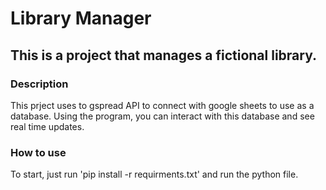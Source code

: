 # Library Manager

## This is a project that manages a fictional library.

### Description

This prject uses to gspread API to connect with google sheets to use as a database. Using the program, you can interact with this database and see real time updates.

### How to use

To start, just run 'pip install -r requirments.txt' and run the python file.